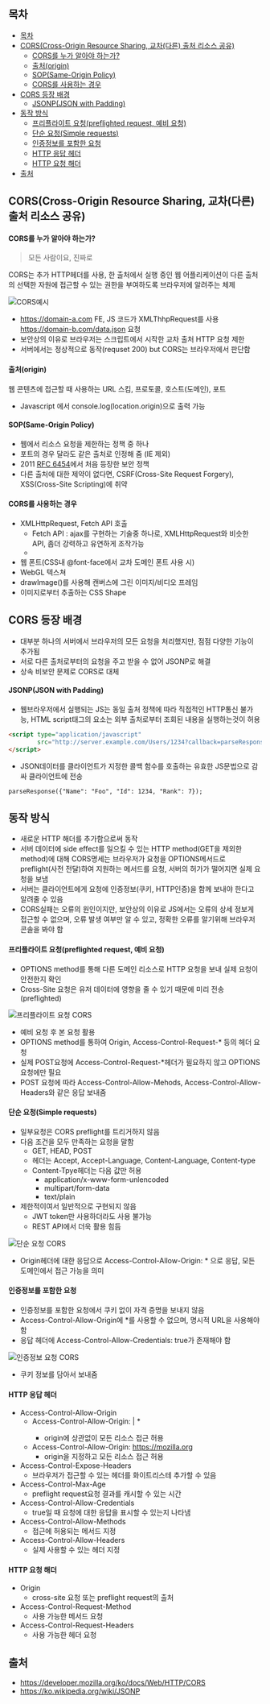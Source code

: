 ## 목차
- [목차](#목차)
- [CORS(Cross-Origin Resource Sharing, 교차(다른) 출처 리소스 공유)](#corscross-origin-resource-sharing-교차다른-출처-리소스-공유)
    - [CORS를 누가 알아야 하는가?](#cors를-누가-알아야-하는가)
    - [출처(origin)](#출처origin)
    - [SOP(Same-Origin Policy)](#sopsame-origin-policy)
    - [CORS를 사용하는 경우](#cors를-사용하는-경우)
- [CORS 등장 배경](#cors-등장-배경)
    - [JSONP(JSON with Padding)](#jsonpjson-with-padding)
- [동작 방식](#동작-방식)
    - [프리플라이트 요청(preflighted request, 예비 요청)](#프리플라이트-요청preflighted-request-예비-요청)
    - [단순 요청(Simple requests)](#단순-요청simple-requests)
    - [인증정보를 포함한 요청](#인증정보를-포함한-요청)
    - [HTTP 응답 헤더](#http-응답-헤더)
    - [HTTP 요청 해더](#http-요청-해더)
- [출처](#출처)

## CORS(Cross-Origin Resource Sharing, 교차(다른) 출처 리소스 공유)

#### CORS를 누가 알아야 하는가?

> 모든 사람이요, 진짜로

CORS는 추가 HTTP헤더를 사용, 한 출처에서 실행 중인 웹 어플리케이션이 다른 출처의 선택한 자원에 접근할 수 있는 권한을 부여하도록 브라우저에 알려주는 체제

![CORS예시](https://developer.mozilla.org/en-US/docs/Web/HTTP/CORS/cors_principle.png)

- https://domain-a.com FE, JS 코드가 XMLThhpRequest를 사용 https://domain-b.com/data.json 요청
- 보안상의 이유로 브라우저는 스크립트에서 시작한 교차 출처 HTTP 요청 제한
- 서버에서는 정상적으로 동작(requset 200) but CORS는 브라우저에서 판단함

#### 출처(origin)
웹 콘텐츠에 접근할 때 사용하는 URL 스킴, 프로토콜, 호스트(도메인), 포트
- Javascript 에서 console.log(location.origin)으로 출력 가능

#### SOP(Same-Origin Policy)
- 웹에서 리소스 요청을 제한하는 정책 중 하나
- 포트의 경우 달라도 같은 출처로 인정해 줌 (IE 제외)
- 2011 [RFC 6454](https://datatracker.ietf.org/doc/html/rfc6454#page-5)에서 처음 등장한 보안 정책
- 다른 출처에 대한 제약이 없다면, CSRF(Cross-Site Request Forgery), XSS(Cross-Site Scripting)에 취약

#### CORS를 사용하는 경우
- XMLHttpRequest, Fetch API 호출
    - Fetch API : ajax를 구현하는 기술중 하나로, XMLHttpRequest와 비슷한 API, 좀더 강력하고 유연하게 조작가능
    - 
- 웹 폰트(CSS내 @font-face에서 교차 도메인 폰트 사용 시)
- WebGL 텍스쳐
- drawImage()를 사용해 캔버스에 그린 이미지/비디오 프레임
- 이미지로부터 추출하는 CSS Shape

## CORS 등장 배경
- 대부분 하나의 서버에서 브라우저의 모든 요청을 처리했지만, 점점 다양한 기능이 추가됨
- 서로 다른 출처로부터의 요청을 주고 받을 수 없어 JSONP로 해결
- 상속 비보안 문제로 CORS로 대체

#### JSONP(JSON with Padding)
- 웹브라우저에서 실행되는 JS는 동일 출처 정책에 따라 직접적인 HTTP통신 불가능, HTML script태그의 요소는 외부 출처로부터 조회된 내용을 실행하는것이 허용

```HTML
<script type="application/javascript"
        src="http://server.example.com/Users/1234?callback=parseResponse">
</script>
```

- JSON데이터를 클라이언트가 지정한 콜백 함수를 호출하는 유효한 JS문법으로 감싸 클라이언트에 전송

```
parseResponse({"Name": "Foo", "Id": 1234, "Rank": 7});
```

## 동작 방식
- 새로운 HTTP 해더를 추가함으로써 동작
- 서버 데이터에 side effect를 일으킬 수 있는 HTTP method(GET을 제외한 method)에 대해 CORS명세는 브라우저가 요청을 OPTIONS메서드로 preflight(사전 전달)하여 지원하는 메서드를 요청, 서버의 허가가 떨어지면 실제 요청을 보냄
- 서버는 클라이언트에게 요청에 인증정보(쿠키, HTTP인증)을 함께 보내야 한다고 알려줄 수 있음
- CORS실패는 오류의 원인이지만, 보안상의 이유로 JS에서는 오류의 상세 정보게 접근할 수 없으며, 오류 발생 여부만 알 수 있고, 정확한 오류를 알기위해 브라우저 콘솔을 봐야 함

#### 프리플라이트 요청(preflighted request, 예비 요청)
- OPTIONS method를 통해 다른 도메인 리소스로 HTTP 요청을 보내 실제 요청이 안전한지 확인
- Cross-Site 요청은 유저 데이터에 영향을 줄 수 있기 때문에 미리 전송(preflighted)

![프리플라이트 요청 CORS](https://developer.mozilla.org/en-US/docs/Web/HTTP/CORS/preflight_correct.png)

- 예비 요청 후 본 요청 활용
- OPTIONS method를 통하여 Origin, Access-Control-Request-* 등의 헤더 요청
- 실제 POST요청에 Access-Control-Request-*헤더가 필요하지 않고 OPTIONS 요청에만 필요
- POST 요청에 따라 Access-Control-Allow-Mehods, Access-Control-Allow-Headers와 같은 응답 보내줌

#### 단순 요청(Simple requests)
- 일부요청은 CORS preflight를 트리거하지 않음
- 다음 조건을 모두 만족하는 요청을 말함
    - GET, HEAD, POST
    - 헤더는 Accept, Accept-Language, Content-Language, Content-type
    - Content-Tpye헤더는 다음 값만 허용
        - application/x-www-form-unlencoded
        - multipart/form-data
        - text/plain
- 제한적이여서 일반적으로 구현되지 않음
    - JWT token만 사용하더라도 사용 불가능
    - REST API에서 더욱 활용 힘듬

![단순 요청 CORS](https://developer.mozilla.org/en-US/docs/Web/HTTP/CORS/simple-req-updated.png)

- Origin헤더에 대한 응답으로 Access-Control-Allow-Origin: * 으로 응답, 모든 도메인에서 접근 가능을 의미

#### 인증정보를 포함한 요청
- 인증정보를 포함한 요청에서 쿠키 없이 자격 증명을 보내지 않음
- Access-Control-Allow-Origin에 *를 사용할 수 없으며, 명시적 URL을 사용해야 함
- 응답 헤더에 Access-Control-Allow-Credentials: true가 존재해야 함

![인증정보 요청 CORS](https://developer.mozilla.org/en-US/docs/Web/HTTP/CORS/cred-req-updated.png)

- 쿠키 정보를 담아서 보내줌

#### HTTP 응답 헤더
- Access-Control-Allow-Origin
    - Access-Control-Allow-Origin: <origin> | *
        - origin에 상관없이 모든 리소스 접근 허용
    - Access-Control-Allow-Origin: https://mozilla.org
        - origin을 지정하고 모든 리소스 접근 허용
- Access-Control-Expose-Headers
    - 브라우저가 접근할 수 있는 헤더를 화이트리스테 추가할 수 있음
- Access-Control-Max-Age
    - preflight request요청 결과를 캐시할 수 있는 시간
- Access-Control-Allow-Credentials
    - true일 때 요청에 대한 응답을 표시할 수 있는지 나타냄
- Access-Control-Allow-Methods
    - 접근에 허용되는 메서드 지정
- Access-Control-Allow-Headers
    - 실제 사용할 수 있는 헤더 지정

#### HTTP 요청 해더
- Origin
    - cross-site 요청 또는 preflight request의 출처
- Access-Control-Request-Method
    - 사용 가능한 메서드 요청
- Access-Control-Request-Headers
    - 사용 가능한 헤더 요청

## 출처
- https://developer.mozilla.org/ko/docs/Web/HTTP/CORS
- https://ko.wikipedia.org/wiki/JSONP